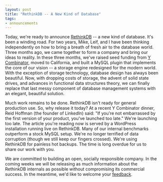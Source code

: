```yaml
---
layout: post
title: "RethinkDB -- A New Kind of Database"
tags:
- announcements
--- 
```


Today, we're ready to announce [RethinkDB](http://www.rethinkdb.com) -- a new
kind of database. It's been a winding road. For two years, Mike, Leif, and I
have been thinking independently on how to bring a breath of fresh air to the
database world. Three months ago, we came together to form a company and bring
our ideas to reality. In these three months, we've raised seed funding from
[Y Combinator](http://www.ycombinator.com), moved to
California, and built a MySQL plugin that implements the core of our vision --
a storage engine redesigned for the modern world. With the exception of
storage technology, database design has always been beautiful. Now, with
dropping costs of storage, the advent of solid state drives, and advances in
functional data structures theory, we can finally replace that last messy
component of database management systems with an elegant, beautiful solution.

Much work remains to be done. RethinkDB isn't ready for general production
use. So, why release it today? At a recent Y Combinator dinner, Reid Hoffman
(the founder of LinkedIn) said: "If you're not embarrassed by the first
version of your product, you've launched too late." We're launching too late.
The article you're reading now is served by a WordPress installation running
live on RethinkDB. Many of our internal benchmarks outperform a stock MySQL
setup. We're no longer terrified of data corruption (though we still keep our
fingers crossed). We're using RethinkDB for painless hot backups. The time is
long overdue for us to share our work with you.

We are committed to building an open, socially responsible company. In the
coming weeks we will be releasing as much information about the RethinkDB
internals as possible without compromising its commercial success. In the
meantime, we'd like to welcome your
[feedback](mailto:info@rethinkdb.com).

